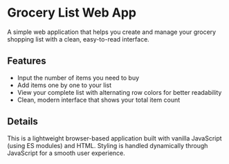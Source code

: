 # Grocery List Web App

A simple web application that helps you create and manage your grocery shopping list with a clean, easy-to-read interface.

## Features

- Input the number of items you need to buy
- Add items one by one to your list
- View your complete list with alternating row colors for better readability
- Clean, modern interface that shows your total item count

## Details

This is a lightweight browser-based application built with vanilla JavaScript (using ES modules) and HTML. Styling is handled dynamically through JavaScript for a smooth user experience.
